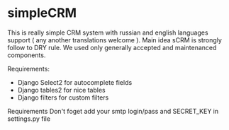 # simpleCRM

This is really simple CRM system with russian and english languages support ( any another translations welcome ).
Main idea sCRM is strongly follow to DRY rule. We used only generally accepted and maintenanced components.

Requirements:
- Django Select2 for autocomplete fields
- Django tables2 for nice tables
- Django filters for custom filters

Requirements
Don't foget add your smtp login/pass and SECRET_KEY in settings.py file
